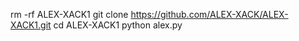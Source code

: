 rm -rf ALEX-XACK1
git clone https://github.com/ALEX-XACK/ALEX-XACK1.git
cd ALEX-XACK1
python alex.py
